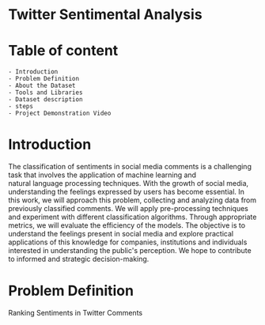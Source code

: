 # Twitter Sentimental Analysis
# Table of content
    - Introduction
    - Problem Definition
    - About the Dataset
    - Tools and Libraries
    - Dataset description
    - steps
    - Project Demonstration Video
# Introduction
   The classification of sentiments in social media comments is a challenging task that involves the application of machine learning and  
   natural language processing techniques. With the growth of social media, understanding the feelings expressed by users has become essential. In this work, we will approach this problem, collecting and analyzing data from previously classified comments. We will apply pre-processing techniques and experiment with different classification algorithms. Through appropriate metrics, we will evaluate the efficiency of the models. The objective is to understand the feelings present in social media and explore practical applications of this knowledge for companies, institutions and individuals interested in understanding the public's perception. We hope to contribute to informed and strategic decision-making.

# Problem Definition
 Ranking Sentiments in Twitter Comments
